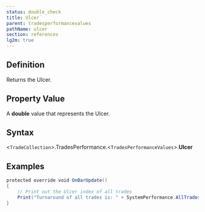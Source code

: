 ```yaml
---
status: double_check
title: Ulcer`
parent: tradesperformancevalues
pathName: ulcer
section: references
lg2m: true
---
```


## Definition

Returns the Ulcer.  

## Property Value

A **double** value that represents the Ulcer.

## Syntax  

<`TradeCollection`>.TradesPerformance.<`TradesPerformanceValues`>.**Ulcer**

## Examples

```csharp
protected override void OnBarUpdate()  
{  
    // Print out the Ulcer index of all trades  
    Print("Turnaround of all trades is: " + SystemPerformance.AllTrades.TradesPerformance.Currency.Ulcer);  
}
```
